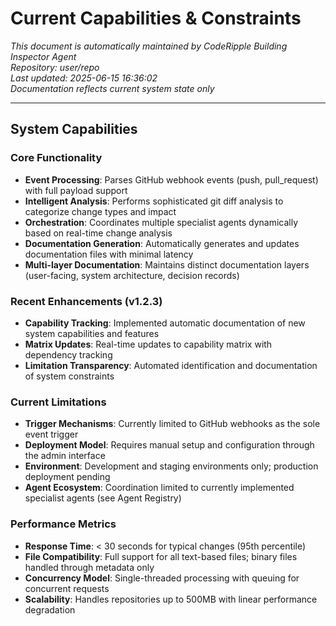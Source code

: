 # Current Capabilities & Constraints

*This document is automatically maintained by CodeRipple Building Inspector Agent*  
*Repository: user/repo*  
*Last updated: 2025-06-15 16:36:02*  
*Documentation reflects current system state only*

---

## System Capabilities

### Core Functionality
- **Event Processing**: Parses GitHub webhook events (push, pull_request) with full payload support
- **Intelligent Analysis**: Performs sophisticated git diff analysis to categorize change types and impact
- **Orchestration**: Coordinates multiple specialist agents dynamically based on real-time change analysis
- **Documentation Generation**: Automatically generates and updates documentation files with minimal latency
- **Multi-layer Documentation**: Maintains distinct documentation layers (user-facing, system architecture, decision records)

### Recent Enhancements (v1.2.3)
- **Capability Tracking**: Implemented automatic documentation of new system capabilities and features
- **Matrix Updates**: Real-time updates to capability matrix with dependency tracking
- **Limitation Transparency**: Automated identification and documentation of system constraints

### Current Limitations
- **Trigger Mechanisms**: Currently limited to GitHub webhooks as the sole event trigger
- **Deployment Model**: Requires manual setup and configuration through the admin interface
- **Environment**: Development and staging environments only; production deployment pending
- **Agent Ecosystem**: Coordination limited to currently implemented specialist agents (see Agent Registry)

### Performance Metrics
- **Response Time**: < 30 seconds for typical changes (95th percentile)
- **File Compatibility**: Full support for all text-based files; binary files handled through metadata only
- **Concurrency Model**: Single-threaded processing with queuing for concurrent requests
- **Scalability**: Handles repositories up to 500MB with linear performance degradation
